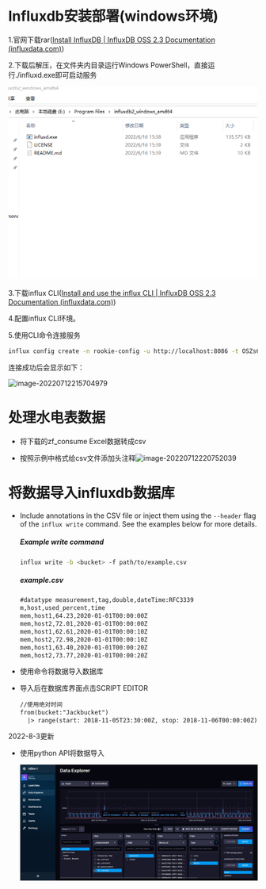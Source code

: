 # Influxdb安装部署(windows环境)

1.官网下载rar([Install InfluxDB | InfluxDB OSS 2.3 Documentation (influxdata.com)](https://docs.influxdata.com/influxdb/v2.3/install/?t=Windows))

2.下载后解压，在文件夹内目录运行Windows PowerShell，直接运行./influxd.exe即可启动服务

<img src=".\image-20220712214701453.png" alt="image-20220712214701453" style="zoom:80%;" />

3.下载influx CLI([Install and use the influx CLI | InfluxDB OSS 2.3 Documentation (influxdata.com)](https://docs.influxdata.com/influxdb/v2.3/tools/influx-cli/?t=Windows))

4.配置influx CLI环境。

5.使用CLI命令连接服务

```sh
influx config create -n rookie-config -u http://localhost:8086 -t OSZs6x07yAreUHcYaKfkw_QpwSkNA9FGMMtOzGFTRaCCEWmB0ghiugV8XJ4HBzMRa61VvBQj8avPUmap7aTZlQ== -o rookie-org --active
```

连接成功后会显示如下：

![image-20220712215704979](D:.\image-20220712215704979.png)

# 处理水电表数据

- 将下载的zf_consume Excel数据转成csv

- 按照示例中格式给csv文件添加头注释![image-20220712220752039](D:.\image-20220712220752039.png)

# 将数据导入influxdb数据库

- Include annotations in the CSV file or inject them using the `--header` flag of the `influx write` command. See the examples below for more details.

  ##### Example write command

  ```sh
  influx write -b <bucket> -f path/to/example.csv
  ```

  ##### example.csv

  ```csv
  #datatype measurement,tag,double,dateTime:RFC3339
  m,host,used_percent,time
  mem,host1,64.23,2020-01-01T00:00:00Z
  mem,host2,72.01,2020-01-01T00:00:00Z
  mem,host1,62.61,2020-01-01T00:00:10Z
  mem,host2,72.98,2020-01-01T00:00:10Z
  mem,host1,63.40,2020-01-01T00:00:20Z
  mem,host2,73.77,2020-01-01T00:00:20Z
  ```

- 使用命令将数据导入数据库

- 导入后在数据库界面点击SCRIPT EDITOR

  ```flux
  //使用绝对时间
  from(bucket:"Jackbucket")
  	|> range(start: 2018-11-05T23:30:00Z, stop: 2018-11-06T00:00:00Z)
  ```

  

2022-8-3更新

- 使用python API将数据导入

  ![](.\Dingtalk_20220803173320.jpg)

​	
